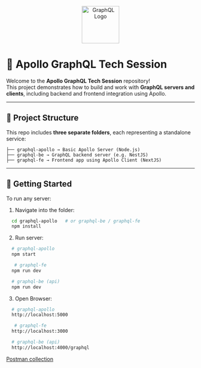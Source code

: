 <p align="center">
  <img src="https://graphql.org/img/logo.svg" width="100" alt="GraphQL Logo" />
</p>

# 🚀 Apollo GraphQL Tech Session

Welcome to the **Apollo GraphQL Tech Session** repository!  
This project demonstrates how to build and work with **GraphQL servers and clients**, including backend and frontend integration using Apollo.

---

## 📁 Project Structure

This repo includes **three separate folders**, each representing a standalone service:
```
├── graphql-apollo → Basic Apollo Server (Node.js)
├── graphql-be → GraphQL backend server (e.g. NestJS)
├── graphql-fe → Frontend app using Apollo Client (NextJS)
```


---

## 🔧 Getting Started

To run any server:

1. Navigate into the folder:
```bash
  cd graphql-apollo   # or graphql-be / graphql-fe
  npm install
```
2. Run server:
```bash
  # graphql-apollo
  npm start 

   # graphql-fe 
  npm run dev

  # graphql-be (api)
  npm run dev 
```

3. Open Browser:
```bash
  # graphql-apollo
  http://localhost:5000

   # graphql-fe 
  http://localhost:3000

  # graphql-be (api)
  http://localhost:4000/graphql
```


[Postman collection](./GraphQL-Workshop.postman_collection_1.json)